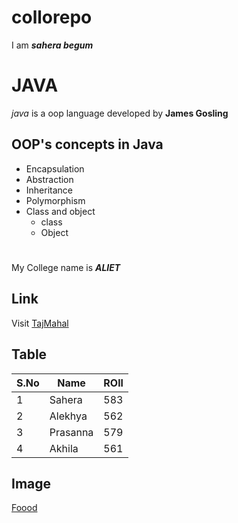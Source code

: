 # collorepo
I am ***sahera begum***
# JAVA
*java* is a oop language developed by **James Gosling**
## OOP's concepts in Java
* Encapsulation
* Abstraction
* Inheritance
* Polymorphism
* Class and object
  * class
  * Object
 #
 My College name is ***ALIET***
 ## Link
 Visit [TajMahal](https://en.wikipedia.org/wiki/Taj_Mahal)
 ## Table
 S.No|Name|ROll
 ----|----|------
 1|Sahera|583
 2|Alekhya|562
 3|Prasanna|579
 4|Akhila|561
 ## Image
 [Foood](chicken_fry.jpg)

